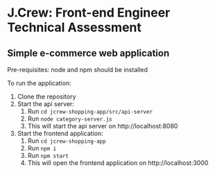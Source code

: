 # J.Crew: Front-end Engineer Technical Assessment

## Simple e-commerce web application

Pre-requisites: node and npm should be installed

To run the application:

1. Clone the repository
2. Start the api server:
   1. Run `cd jcrew-shopping-app/src/api-server`
   2. Run `node category-server.js`
   3. This will start the api server on http://localhost:8080
3. Start the frontend application:
   1. Run `cd jcrew-shopping-app`
   2. Run `npm i`
   3. Run `npm start`
   4. This will open the frontend application on http://localhost:3000
